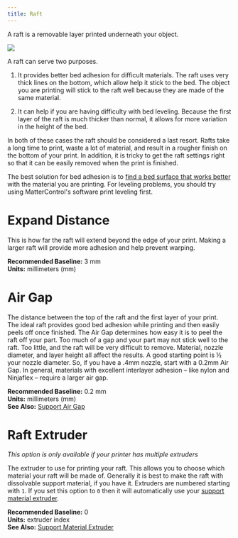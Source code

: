 ```yaml
---
title: Raft
---
```


A raft is a removable layer printed underneath your object.

![](https://lh3.googleusercontent.com/zFUGCRoafVe-xGgdjYVp06gb1Wjyh3zaNnb3QPYYTpCpDRqnui6HCgjZXIDLlxWdcQeWoiYZNsdLhTHsCTxwBN6g=s0)

A raft can serve two purposes.

1. It provides better bed adhesion for difficult materials. The raft uses very thick lines on the bottom, which allow help it stick to the bed. The object you are printing will stick to the raft well because they are made of the same material.

2. It can help if you are having difficulty with bed leveling. Because the first layer of the raft is much thicker than normal, it allows for more variation in the height of the bed. 

In both of these cases the raft should be considered a last resort. Rafts take a long time to print, waste a lot of material, and result in a rougher finish on the bottom of your print. In addition, it is tricky to get the raft settings right so that it can be easily removed when the print is finished.

The best solution for bed adhesion is to [find a bed surface that works better](https://www.matterhackers.com/news/choosing-the-right-3d-print-bed-surface) with the material you are printing. For leveling problems, you should try using MatterControl's software print leveling first.

Expand Distance
===============

This is how far the raft will extend beyond the edge of your print. Making a larger raft will provide more adhesion and help prevent warping.

**Recommended Baseline:** 3 mm  
**Units:** millimeters (mm)

Air Gap
=======

The distance between the top of the raft and the first layer of your print. The ideal raft provides good bed adhesion while printing and then easily peels off once finished. The Air Gap determines how easy it is to peel the raft off your part. Too much of a gap and your part may not stick well to the raft. Too little, and the raft will be very difficult to remove. Material, nozzle diameter, and layer height all affect the results. A good starting point is ½ your nozzle diameter. So, if you have a .4mm nozzle, start with a 0.2mm Air Gap. In general, materials with excellent interlayer adhesion – like nylon and Ninjaflex – require a larger air gap.

**Recommended Baseline:** 0.2 mm  
**Units:** millimeters (mm)  
**See Also:** [Support Air Gap](../support/advanced#air-gap)

Raft Extruder
=============

*This option is only available if your printer has multiple extruders*

The extruder to use for printing your raft. This allows you to choose which material your raft will be made of. Generally it is best to make the raft with dissolvable support material, if you have it. Extruders are numbered starting with `1`. If you set this option to `0` then it will automatically use your [support material extruder](../support/advanced#support-material-extruder).

**Recommended Baseline:** 0  
**Units:** extruder index  
**See Also:** [Support Material Extruder](../support/advanced#support-material-extruder)